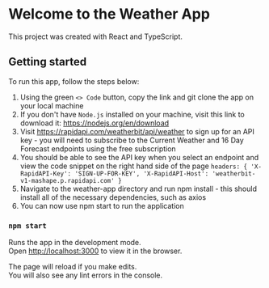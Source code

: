 # Welcome to the Weather App

This project was created with React and TypeScript.

## Getting started

To run this app, follow the steps below:

1. Using the green `<> Code` button, copy the link and git clone the app on your local machine
2. If you don't have `Node.js` installed on your machine, visit this link to download it: https://nodejs.org/en/download
3. Visit https://rapidapi.com/weatherbit/api/weather to sign up for an API key - you will need to subscribe to the Current Weather and 16 Day Forecast endpoints using the free subscription
4. You should be able to see the API key when you select an endpoint and view the code snippet on the right hand side of the page
`headers: {
  'X-RapidAPI-Key': 'SIGN-UP-FOR-KEY',
  'X-RapidAPI-Host': 'weatherbit-v1-mashape.p.rapidapi.com'
}
`
6. Navigate to the weather-app directory and run npm install - this should install all of the necessary dependencies, such as axios
7. You can now use npm start to run the application

### `npm start`

Runs the app in the development mode.\
Open [http://localhost:3000](http://localhost:3000) to view it in the browser.

The page will reload if you make edits.\
You will also see any lint errors in the console.
